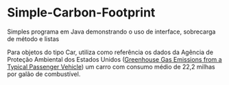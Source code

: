 # Simple-Carbon-Footprint
Simples programa em Java demonstrando o uso de interface, sobrecarga de método e listas

Para objetos do tipo Car, utiliza como referência os dados da Agência de Proteção Ambiental dos Estados Unidos ([Greenhouse Gas Emissions from a Typical Passenger Vehicle](www.epa.gov/greenvehicles/greenhouse-gas-emissions-typical-passenger-vehicle#typical-passenger)) um carro com consumo médio de 22,2 milhas por galão de combustível.
